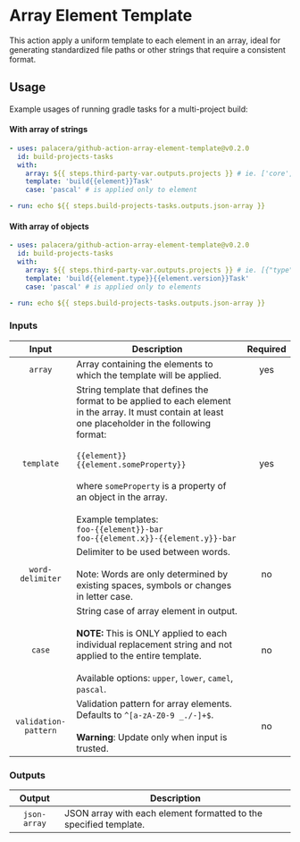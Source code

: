 # Array Element Template

This action apply a uniform template to each element in an array, ideal for generating standardized file
paths or other strings that require a consistent format.

## Usage

Example usages of running gradle tasks for a multi-project build:

#### With array of strings

```yaml
- uses: palacera/github-action-array-element-template@v0.2.0
  id: build-projects-tasks
  with:
    array: ${{ steps.third-party-var.outputs.projects }} # ie. ['core', 'feature']
    template: 'build{{element}}Task'
    case: 'pascal' # is applied only to element

- run: echo ${{ steps.build-projects-tasks.outputs.json-array }}
```

#### With array of objects

```yaml
- uses: palacera/github-action-array-element-template@v0.2.0
  id: build-projects-tasks
  with:
    array: ${{ steps.third-party-var.outputs.projects }} # ie. [{"type":"core", "version":""}, {"type":"feature", "version":"snapshot"}]
    template: 'build{{element.type}}{{element.version}}Task'
    case: 'pascal' # is applied only to elements

- run: echo ${{ steps.build-projects-tasks.outputs.json-array }}
```

### Inputs

|        Input         | Description                                                                                                                                                                                                                                                                                                                                                                          | Required |
|:--------------------:|--------------------------------------------------------------------------------------------------------------------------------------------------------------------------------------------------------------------------------------------------------------------------------------------------------------------------------------------------------------------------------------|:--------:|
|       `array`        | Array containing the elements to which the template will be applied.                                                                                                                                                                                                                                                                                                                 |   yes    |         
|      `template`      | String template that defines the format to be applied to each element in the array. It must contain at least one placeholder in the following format: <br/><br/>`{{element}}`<br/>`{{element.someProperty}}`<br/><br/> where `someProperty` is a property of an object in the array.<br/><br/>Example templates:<br/>`foo-{{element}}-bar`<br/>`foo-{{element.x}}-{{element.y}}-bar` |   yes    |          
|   `word-delimiter`   | Delimiter to be used between words.<br/><br/>Note: Words are only determined by existing spaces, symbols or changes in letter case.                                                                                                                                                                                                                                                  |    no    |         
|        `case`        | String case of array element in output.<br/><br/>**NOTE:** This is ONLY applied to each individual replacement string and not applied to the entire template.<br/><br/>Available options: `upper`, `lower`, `camel`, `pascal`.                                                                                                                                                       |    no    |
| `validation-pattern` | Validation pattern for array elements. Defaults to `^[a-zA-Z0-9 _./-]+$`. <br/><br /> **Warning**: Update only when input is trusted.                                                                                                                                                                                                                                                |    no    |

### Outputs

|      Output       | Description                                                         |
|:-----------------:|---------------------------------------------------------------------|
|   `json-array`    | JSON array with each element formatted to the specified template.   |



